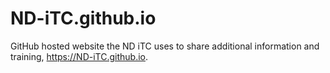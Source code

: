 # ND-iTC.github.io
GitHub hosted website the ND iTC uses to share additional information and training, https://ND-iTC.github.io.
